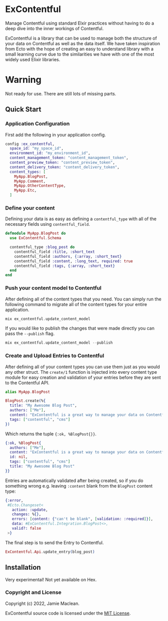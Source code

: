 # ExContentful

Manage Contentful using standard Elxir practices without having to do a deep dive into the inner workings of Contentful.

ExContentful is a library that can be used to manage both the structure of your data on Contentful as well as the data itself. We have taken inspiration from Ecto with the hope of creating an easy to understand library with a small learning curve due to the similarities we have with one of the most widely used Elixir libraries.

# Warning

Not ready for use. There are still lots of missing parts.

## Quick Start

### Application Configuration

First add the following in your application config.

```elixir
config :ex_contentful,
  space_id: "my_space_id",
  environment_id: "my_environment_id",
  content_management_token: "content_management_token",
  content_preview_token: "content_preview_token",
  content_delivery_token: "content_delivery_token",
  content_types: [
    MyApp.BlogPost,
    MyApp.Comment,
    MyApp.OtherContentType,
    MyApp.Etc,
  ]
```

### Define your content

Defining your data is as easy as defining a `contentful_type` with all of the necessary fields using `contentful_field`.

```elixir
defmodule MyApp.BlogPost do
  use ExContentful.Schema

  contentful_type :blog_post do
    contentful_field :title, :short_text
    contentful_field :authors, {:array, :short_text}
    contentful_field :content, :long_text, required: true
    contentful_field :tags, {:array, :short_text}
  end
end
```

### Push your content model to Contentful

After defining all of the content types that you need. You can simply run the following command to migrate all of the content types for your entire application.

```elixir
mix ex_contentful.update_content_model
```

If you would like to publish the changes that were made directly you can pass the `--publish` flag.

```elixir
mix ex_contentful.update_content_model --publish
```

### Create and Upload Entries to Contentful

After defining all of your content types you can use them just as you would any other struct. The `create/1` function is injected into every content type module for easy creation and validation of your entries before they are sent to the Contentful API.

```elixir
alias MyApp.BlogPost

BlogPost.create(%{
  title: "My Awesome Blog Post",
  authors: ["Me"],
  content: "ExContentful is a great way to manage your data on Contentful!",
  tags: ["contentful", "cms"]
})
```

Which returns the tuple `{:ok, %BlogPost{}}`.

```elixir
{:ok, %BlogPost{
  authors: ["Me"],
  content: "ExContentful is a great way to manage your data on Contentful!",
  id: nil,
  tags: ["contentful", "cms"]
  title: "My Awesome Blog Post"
}}
```

Entries are automatically validated after being created, so if you do something wrong e.g. leaving `:content` blank from the `BlogPost` content type:

```elixir
{:error,
 #Ecto.Changeset<
   action: :update,
   changes: %{},
   errors: [content: {"can't be blank", [validation: :required]}],
   data: #ExContentful.Integration.BlogPost<>,
   valid?: false
 >}
```

The final step is to send the Entry to Contentful. 

```elixir
ExContentful.Api.update_entry(blog_post)
```

## Installation

Very experimental! Not yet available on Hex.

### Copyright and License

Copyright (c) 2022, Jamie Maclean.

ExContentful source code is licensed under the [MIT License](LICENSE.md).
